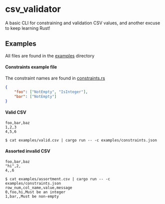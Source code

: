 # csv_validator
A basic CLI for constraining and validation CSV values, and another excuse to keep learning Rust!

## Examples
All files are found in the [examples](./examples) directory

#### Constraints example file
The constraint names are found in [constraints.rs](./src/constraints.rs)

```json
{
    "foo": ["NotEmpty", "IsInteger"],
    "bar": ["NotEmpty"]
}
```

#### Valid CSV
```csv
foo,bar,baz
1,2,3
4,5,6
```

```
$ cat examples/valid.csv | cargo run -- -c examples/constraints.json
```

#### Assorted invalid CSV
```csv
foo,bar,baz
"hi",2,
4,,6
```

```
$ cat examples/assortment.csv | cargo run -- -c examples/constraints.json
row_num,col_name,value,message
0,foo,hi,Must be an integer
1,bar,,Must be non-empty
```
